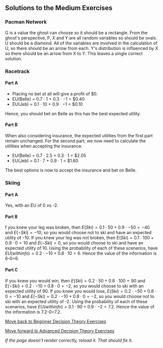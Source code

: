 ## Solutions to the Medium Exercises

### Pacman Network
G is a value the ghost can choose so it should be a rectangle. From the ghost's perspective, P, X and Y are all random variables so should be ovals. U should be a diamond. All of the variables are involved in the calculation of U, so there should be an arrow from each. Y's distribution is influenced by X so there should be an arrow from X to Y. This leaves a single correct solution.

### Racetrack
#### Part A
- Placing no bet at all will give a profit of $0.
- EU(Belle) = 0.7 · 1 + 0.3 · −1 = $0.40
- EU(Jeb) = 0.1 · 10 + 0.9 · −1 = $0.10

Hence, you should bet on Belle as this has the best expected utility.

#### Part B
When also considering insurance, the expected utilities from the first part remain unchanged. For the second
part, we now need to calculate the utilities when accepting the insurance.

- EU(Belle) = 0.7 · 2.5 + 0.3 · 1 = $2.05
- EU(Jeb) = 0.1 · 7 + 0.9 · 1 = $1.60

The best options is now to accept the insurance and bet on Belle.

### Skiing
#### Part A
Yes, with an EU of 0 vs -2.

#### Part B
f you knew your leg was broken, then $E(Ski)=0.1\cdot50+0.9\cdot -50=-40$ and $E(\neg Ski)=-10$, so you would choose not to ski and have an expected utility of -10. If you knew your leg was not broken, then $E(Ski)=0.1\cdot100+0.9\cdot0=10$  and $E(\neg Ski)=0$, so you would choose to ski and have an expected utility of 10. Using the probability of each of these scenarios, have $EU(withinfo)=0.2\cdot-10+0.8\cdot10=6$. Hence the value of the information is 6-0=6.

#### Part C
If you knew you would win, then $E(Ski)=0.2\cdot50+0.8\cdot100=90$  and $E(\neg Ski)=0.2\cdot-10+0.8\cdot0=-2$, so you would choose to ski with an expected utility of 90. If you knew you would lose, $E(Ski)=0.2\cdot-50+0.8\cdot0=-10$ and $E(\neg Ski)=0.2\cdot-10+0.8\cdot0=-2$, so you would choose not to ski with an expected utility of -2. Using the probability of each of these scenarios, have $EU(withinfo)=0.1\cdot90+0.9\cdot-2=7.2$. Hence the value of the information is 7.2-0=7.2.



[Move back to Beginner Decision Theory Exercises](https://github.com/UMdecisionsupport/DecisionSupport2023/blob/main/DecisionTheory/Beginner.md)

[Move forward to Advanced Decision Theory Exercises](https://github.com/UMdecisionsupport/DecisionSupport2023/blob/main/DecisionTheory/Advanced.md)

*If the page doesn't render correctly, reload it. That should fix it.*
